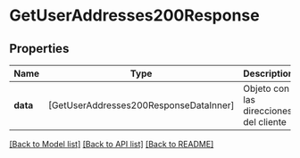 # GetUserAddresses200Response

## Properties
Name | Type | Description | Notes
------------ | ------------- | ------------- | -------------
**data** | [GetUserAddresses200ResponseDataInner] | Objeto con las direcciones del cliente | [optional] 

[[Back to Model list]](../README.md#documentation-for-models) [[Back to API list]](../README.md#documentation-for-api-endpoints) [[Back to README]](../README.md)


